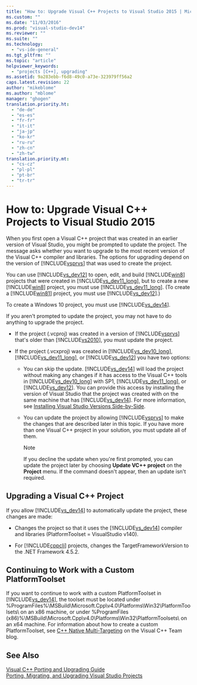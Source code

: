```yaml
---
title: "How to: Upgrade Visual C++ Projects to Visual Studio 2015 | Microsoft Docs"
ms.custom: ""
ms.date: "11/03/2016"
ms.prod: "visual-studio-dev14"
ms.reviewer: ""
ms.suite: ""
ms.technology: 
  - "vs-ide-general"
ms.tgt_pltfrm: ""
ms.topic: "article"
helpviewer_keywords: 
  - "projects [C++], upgrading"
ms.assetid: 9a283ebb-f6d8-49c0-a73e-323979ff56a2
caps.latest.revision: 22
author: "mikeblome"
ms.author: "mblome"
manager: "ghogen"
translation.priority.ht: 
  - "de-de"
  - "es-es"
  - "fr-fr"
  - "it-it"
  - "ja-jp"
  - "ko-kr"
  - "ru-ru"
  - "zh-cn"
  - "zh-tw"
translation.priority.mt: 
  - "cs-cz"
  - "pl-pl"
  - "pt-br"
  - "tr-tr"
---
```

# How to: Upgrade Visual C++ Projects to Visual Studio 2015
When you first open a Visual C++ project that was created in an earlier version of Visual Studio, you might be prompted to update the project. The message asks whether you want to upgrade to the most recent version of the Visual C++ compiler and libraries. The options for upgrading depend on the version of [!INCLUDE[vsprvs](../code-quality/includes/vsprvs_md.md)] that was used to create the project.  
  
 You can use [!INCLUDE[vs_dev12](../extensibility/includes/vs_dev12_md.md)] to open, edit, and build [!INCLUDE[win8](../debugger/includes/win8_md.md)] projects that were created in [!INCLUDE[vs_dev11_long](../data-tools/includes/vs_dev11_long_md.md)], but to create a new [!INCLUDE[win8](../debugger/includes/win8_md.md)] project, you must use [!INCLUDE[vs_dev11_long](../data-tools/includes/vs_dev11_long_md.md)]. (To create a [!INCLUDE[win81](../debugger/includes/win81_md.md)] project, you must use [!INCLUDE[vs_dev12](../extensibility/includes/vs_dev12_md.md)].)  
  
 To create a Windows 10 project, you must use [!INCLUDE[vs_dev14](../misc/includes/vs_dev14_md.md)].  
  
 If you aren't prompted to update the project, you may not have to do anything to upgrade the project.  
  
-   If the project (.vcproj) was created in a version of [!INCLUDE[vsprvs](../code-quality/includes/vsprvs_md.md)] that's older than [!INCLUDE[vs2010](../misc/includes/vs2010_md.md)], you must update the project.  
  
-   If the project (.vcxproj) was created in [!INCLUDE[vs_dev10_long](../code-quality/includes/vs_dev10_long_md.md)],  [!INCLUDE[vs_dev11_long](../data-tools/includes/vs_dev11_long_md.md)], or [!INCLUDE[vs_dev12](../extensibility/includes/vs_dev12_md.md)] you have two options:  
  
    -   You can skip the update. [!INCLUDE[vs_dev14](../misc/includes/vs_dev14_md.md)] will load the project without making any changes if it has access to the Visual C++ tools in [!INCLUDE[vs_dev10_long](../code-quality/includes/vs_dev10_long_md.md)] with SP1,  [!INCLUDE[vs_dev11_long](../data-tools/includes/vs_dev11_long_md.md)], or [!INCLUDE[vs_dev12](../extensibility/includes/vs_dev12_md.md)]. You can provide this access by installing the version of Visual Studio that the project was created with on the same machine that has [!INCLUDE[vs_dev14](../misc/includes/vs_dev14_md.md)]. For more information, see [Installing Visual Studio Versions Side-by-Side](../Topic/Installing%20Visual%20Studio%20Versions%20Side-by-Side.md).  
  
    -   You can update the project by allowing [!INCLUDE[vsprvs](../code-quality/includes/vsprvs_md.md)] to make the changes that are described later in this topic. If you have more than one Visual C++ project in your solution, you must update all of them.  
  
        > [!NOTE]
        >  If you decline the update when you're first prompted, you can update the project later by choosing **Update VC++ project** on the **Project** menu. If the command doesn't appear, then an update isn't required.  
  
## Upgrading a Visual C++ Project  
 If you allow [!INCLUDE[vs_dev14](../misc/includes/vs_dev14_md.md)] to automatically update the project, these changes are made:  
  
-   Changes the project so that it uses the [!INCLUDE[vs_dev14](../misc/includes/vs_dev14_md.md)] compiler and libraries (PlatformToolset = VisualStudio v140).  
  
-   For [!INCLUDE[cppcli](../misc/includes/cppcli_md.md)] projects, changes the TargetFrameworkVersion to the .NET Framework 4.5.2.  
  
## Continuing to Work with a Custom PlatformToolset  
 If you want to continue to work with a custom PlatformToolset in [!INCLUDE[vs_dev14](../misc/includes/vs_dev14_md.md)], the toolset must be located under %ProgramFiles%\MSBuild\Microsoft.Cpp\v4.0\Platforms\Win32\PlatformToolsets\ on an x86 machine, or under %ProgramFiles (x86)%\MSBuild\Microsoft.Cpp\v4.0\Platforms\Win32\PlatformToolsets\ on an x64 machine. For information about how to create a custom PlatformToolset, see [C++ Native Multi-Targeting](http://go.microsoft.com/fwlink/?LinkId=248587) on the Visual C++ Team blog.  
  
## See Also  
 [Visual C++ Porting and Upgrading Guide](/visual-cpp/porting/visual-cpp-porting-and-upgrading-guide)   
 [Porting, Migrating, and Upgrading Visual Studio Projects](../porting/porting-migrating-and-upgrading-visual-studio-projects.md)